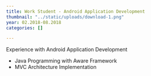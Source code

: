 ```yaml
---
title: Work Student - Android Application Development
thumbnail: "../static/uploads/download-1.png"
year: 02.2018-08.2018
categories: []

---
```

Experience with Android Application Development

* Java Programming with Aware Framework
* MVC Architecture Implementation